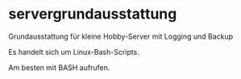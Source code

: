 # servergrundausstattung

Grundausstattung für kleine Hobby-Server mit Logging und Backup

Es handelt sich um Linux-Bash-Scripts.

Am besten mit BASH aufrufen.
